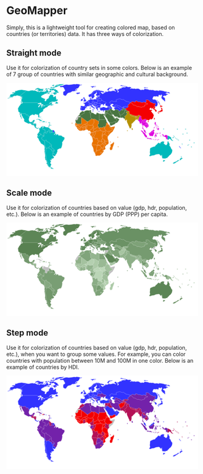 # GeoMapper
Simply, this is a lightweight tool for creating colored map, based on countries (or territories) data.
It has three ways of colorization.

## Straight mode
Use it for colorization of country sets in some colors. Below is an example of 7 group of countries with similar geographic and cultural background.

![Straight mode example](example/straight.png "Straight mode")

## Scale mode
Use it for colorization of countries based on value (gdp, hdr, population, etc.). Below is an example of countries by GDP (PPP) per capita.

![Scale mode example](example/scale.png "Scale mode")

## Step mode
Use it for colorization of countries based on value (gdp, hdr, population, etc.), when you want to group some values. For example, you can color countries with population between 10M and 100M in one color. Below is an example of countries by HDI.

![Step mode example](example/step.png "Scale mode")
